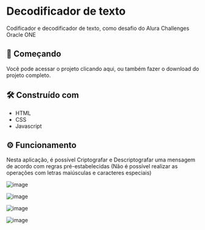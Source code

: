 # Decodificador de texto

Codificador e decodificador de texto, como desafio do Alura Challenges Oracle ONE

## 🚀 Começando

Você pode acessar o projeto clicando aqui, ou também fazer o download do projeto completo. 

## 🛠️ Construído com


* HTML
* CSS
* Javascript

## ⚙️ Funcionamento

Nesta aplicação, é possível Criptografar e Descriptografar uma mensagem de acordo com regras pré-estabelecidas
(Não é possível realizar as operações com letras maiúsculas e caracteres especiais)

![image](https://github.com/emersondev21/Decoodificador-de-texto/assets/84859510/f1da687d-e1b7-4a80-8142-550dfa79b4a0)

![image](https://github.com/emersondev21/Decoodificador-de-texto/assets/84859510/8b24a608-9f22-42dc-a5ee-bfe4fe4fbed1)

![image](https://github.com/emersondev21/Decoodificador-de-texto/assets/84859510/54d4d71e-4fd9-440d-99ca-84f82aeedbf2)

![image](https://github.com/emersondev21/Decoodificador-de-texto/assets/84859510/e97a6036-06ee-4c17-9ecf-d1015747fd93)

